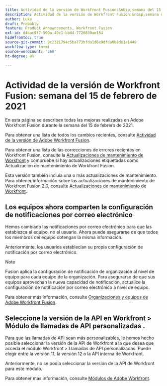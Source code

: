 ```yaml
---
title: Actividad de la versión de Workfront Fusion:&nbsp;semana del 15 de febrero de 2021
description: Actividad de la versión de Workfront Fusion:&nbsp;semana del 15 de febrero de 2021
author: Luke
draft: Probably
feature: Product Announcements, Workfront Fusion
exl-id: d4bac9f7-500a-40c1-bb44-7726830ae154
hidefromtoc: true
source-git-commit: 9c2321794c5ba773bfda1d6e9dfda6b8de1a1449
workflow-type: tm+mt
source-wordcount: '268'
ht-degree: 0%

---
```


# Actividad de la versión de Workfront Fusion: semana del 15 de febrero de 2021

En esta página se describen todas las mejoras realizadas en Adobe Workfront Fusion durante la semana del 15 de febrero de 2021.

Para obtener una lista de todos los cambios recientes, consulte [Actividad de la versión de Adobe Workfront Fusion](../../../product-announcements/product-releases/fusion-release-activity/fusion-release-activity.md).

Para obtener una lista de las correcciones de errores recientes en Workfront Fusion, consulte la [Actualizaciones de mantenimiento de Workfront](https://one.workfront.com/s/article/Workfront-Maintenance-Updates-1882317350) y compruebe si hay actualizaciones etiquetadas como Actualización de mantenimiento de Workfront Fusion.

Esta versión también incluía una o más actualizaciones de mantenimiento. Para obtener información sobre las actualizaciones de mantenimiento de Workfront Fusion 2.0, consulte [Actualizaciones de mantenimiento de Workfront](https://one.workfront.com/s/article/Workfront-Maintenance-Updates-1882317350).

## Los equipos ahora comparten la configuración de notificaciones por correo electrónico

Hemos cambiado las notificaciones por correo electrónico para que las establezca el equipo, no el usuario. Ahora puede asegurarse de que todos los miembros del equipo obtengan la misma información.

Anteriormente, los usuarios establecían su propia configuración de notificación por correo electrónico.

>[!NOTE]
>
>Fusion aplica la configuración de notificación de organización al nivel de equipo para cada equipo de la organización. Para asegurarse de que sus equipos aprovechan la nueva capacidad de notificación, actualice la configuración de notificación por correo electrónico a nivel de equipo.

Para obtener más información, consulte [Organizaciones y equipos de Adobe Workfront Fusion](../../../workfront-fusion/organizations/organizations-and-teams.md).

## Seleccione la versión de la API en Workfront > Módulo de llamadas de API personalizadas .

Para que las llamadas de API sean más personalizables, le hemos hecho posible seleccionar la versión de la API de Workfront a la que desea que acceda el módulo Workfront > Llamadas de API personalizadas. Puede elegir entre la versión 11, la versión 12 o la API interna de Workfront.

Anteriormente, no se podía seleccionar la versión de la API de Workfront para este módulo.

Para obtener más información, consulte [Módulos de Adobe Workfront](../../../workfront-fusion/apps-and-their-modules/workfront-modules.md).
